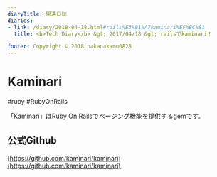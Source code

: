 ```yaml
---
diaryTitle: 関連日誌
diaries:
- link: /diary/2018-04-18.html#rails%E3%81%A7kaminari%EF%BC%81
  title: <b>Tech Diary</b> &gt; 2017/04/18 &gt; railsでkaminari！

footer: Copyright © 2018 nakanakamu0828
---
```

# Kaminari
#ruby #RubyOnRails

「Kaminari」はRuby On Railsでページング機能を提供するgemです。  


## 公式Github
[https://github.com/kaminari/kaminari](https://github.com/kaminari/kaminari)
